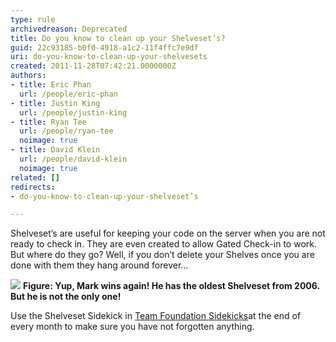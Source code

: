 ```yaml
---
type: rule
archivedreason: Deprecated
title: Do you know to clean up your Shelveset’s?
guid: 22c93185-b0f0-4918-a1c2-11f4ffc7e9df
uri: do-you-know-to-clean-up-your-shelvesets
created: 2011-11-28T07:42:21.0000000Z
authors:
- title: Eric Phan
  url: /people/eric-phan
- title: Justin King
  url: /people/justin-king
- title: Ryan Tee
  url: /people/ryan-tee
  noimage: true
- title: David Klein
  url: /people/david-klein
  noimage: true
related: []
redirects:
- do-you-know-to-clean-up-your-shelveset’s

---
```


Shelveset’s are useful for keeping your code on the server when you are not ready to check in. They are even created to allow Gated Check-in to work. But where do they go?
Well, if you don’t delete your Shelves once you are done with them they hang around forever…

<!--endintro-->

![](TheOldestShelveset.jpg)
 **Figure: Yup, Mark wins again! He has the oldest Shelveset from 2006. But he is not the only one!**

Use the Shelveset Sidekick in [Team Foundation Sidekicks](http://www.attrice.info/cm/tfs/index.htm)at the end of every month to make sure you have not forgotten anything.

